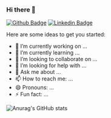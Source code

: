 ### Hi there 👋

[![Github Badge](https://img.shields.io/badge/-Github-000?style=flat-square&logo=Github&logoColor=white&link=https://github.com/wellington197)](https://github.com/wellington197)
[![Linkedin Badge](https://img.shields.io/badge/-LinkedIn-blue?style=flat-square&logo=Linkedin&logoColor=white&link=https://www.linkedin.com/in/www.linkedin.com/in/fco-wellington-costa/)](https://www.linkedin.com/in/www.linkedin.com/in/fco-wellington-costa/)


Here are some ideas to get you started:

- 🔭 I’m currently working on ...
- 🌱 I’m currently learning ...
- 👯 I’m looking to collaborate on ...
- 🤔 I’m looking for help with ...
- 💬 Ask me about ...
- 📫 How to reach me: ...
- 😄 Pronouns: ...
- ⚡ Fun fact: ...


![Anurag's GitHub stats](https://github-readme-stats.vercel.app/api?username=wellington197&show_icons=true&theme=radical)

